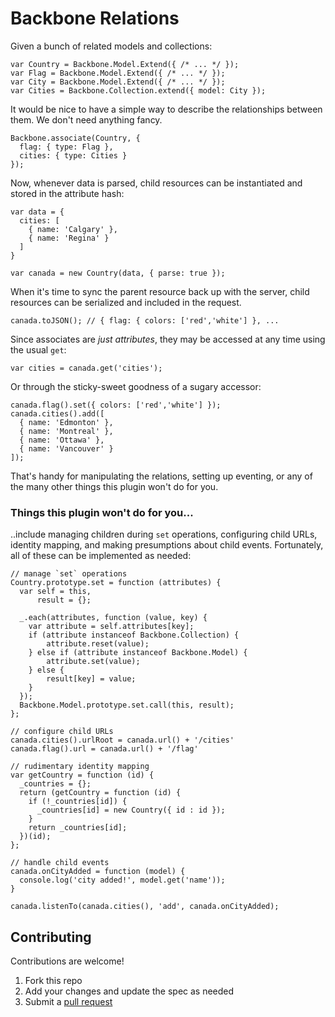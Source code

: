 Backbone Relations 
==================

Given a bunch of related models and collections:

    var Country = Backbone.Model.Extend({ /* ... */ });
    var Flag = Backbone.Model.Extend({ /* ... */ });
    var City = Backbone.Model.Extend({ /* ... */ });
    var Cities = Backbone.Collection.extend({ model: City });

It would be nice to have a simple way to describe the relationships 
between them. We don't need anything fancy.

    Backbone.associate(Country, {
      flag: { type: Flag },
      cities: { type: Cities }
    });

Now, whenever data is parsed, child resources can be instantiated 
and stored in the attribute hash:

    var data = {
      cities: [
        { name: 'Calgary' },
        { name: 'Regina' }
      ]
    }

    var canada = new Country(data, { parse: true });

When it's time to sync the parent resource back up with the server, 
child resources can be serialized and included in the request.

    canada.toJSON(); // { flag: { colors: ['red','white'] }, ...

Since associates are *just attributes*, they may be accessed at any 
time using the usual `get`:

    var cities = canada.get('cities');

Or through the sticky-sweet goodness of a sugary accessor:

    canada.flag().set({ colors: ['red','white'] });
    canada.cities().add([
      { name: 'Edmonton' },
      { name: 'Montreal' },
      { name: 'Ottawa' },
      { name: 'Vancouver' }
    ]);

That's handy for manipulating the relations, setting up eventing, or 
any of the many other things this plugin won't do for you.

### Things this plugin won't do for you...

..include managing children during `set` operations, configuring child 
URLs, identity mapping, and making presumptions about child events. 
Fortunately, all of these can be implemented as needed:

    // manage `set` operations
    Country.prototype.set = function (attributes) {
      var self = this,
          result = {};
    
      _.each(attributes, function (value, key) {
        var attribute = self.attributes[key];
        if (attribute instanceof Backbone.Collection) {
            attribute.reset(value);
        } else if (attribute instanceof Backbone.Model) {
            attribute.set(value);
        } else {
            result[key] = value;
        }
      });
      Backbone.Model.prototype.set.call(this, result);
    };

    // configure child URLs
    canada.cities().urlRoot = canada.url() + '/cities'
    canada.flag().url = canada.url() + '/flag'

    // rudimentary identity mapping
    var getCountry = function (id) {
      _countries = {};
      return (getCountry = function (id) {
        if (!_countries[id]) {
          _countries[id] = new Country({ id : id });
        }
        return _countries[id];
      })(id);
    };

    // handle child events
    canada.onCityAdded = function (model) {
      console.log('city added!', model.get('name'));
    }

    canada.listenTo(canada.cities(), 'add', canada.onCityAdded);

## Contributing

Contributions are welcome!

  1. Fork this repo
  2. Add your changes and update the spec as needed
  3. Submit a [pull request](help.github.com/pull-requests/)

